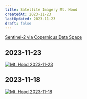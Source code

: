 ```yaml
---
title: Satellite Imagery Mt. Hood
createdAt: 2023-11-23
lastUpdated: 2023-11-23
draft: false
---
```

[Sentinel-2 via Copernicus Data Space](https://dataspace.copernicus.eu/)

## 2023-11-23

[![Mt. Hood 2023-11-23](/img/ski/MtHood/satellite/2023-11-23-00-00_2023-11-23-23-59_Sentinel-2_L2A_True_color_thumbnail.png)](/img/ski/MtHood/satellite/2023-11-23-00-00_2023-11-23-23-59_Sentinel-2_L2A_True_color.png)

## 2023-11-18

[![Mt. Hood 2023-11-18](/img/ski/MtHood/satellite/2023-11-18-00-00_2023-11-18-23-59_Sentinel-2_L2A_True_color_thumbnail.png)](/img/ski/MtHood/satellite/2023-11-18-00-00_2023-11-18-23-59_Sentinel-2_L2A_True_color.png)
